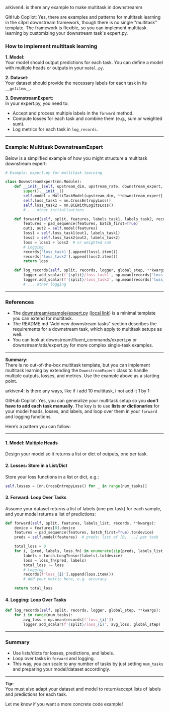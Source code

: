 arkiven4: is there any example to make multitask in downstreamm

GitHub Copilot: Yes, there are examples and patterns for multitask learning in the s3prl downstream framework, though there is no single "multitask" template. The framework is flexible, so you can implement multitask learning by customizing your downstream task's expert.py.

### How to implement multitask learning

**1. Model:**  
Your model should output predictions for each task. You can define a model with multiple heads or outputs in your `model.py`.

**2. Dataset:**  
Your dataset should provide the necessary labels for each task in its `__getitem__`.

**3. DownstreamExpert:**  
In your expert.py, you need to:
- Accept and process multiple labels in the `forward` method.
- Compute losses for each task and combine them (e.g., sum or weighted sum).
- Log metrics for each task in `log_records`.

---

### Example: Multitask DownstreamExpert

Below is a simplified example of how you might structure a multitask downstream expert:

````python
# Example: expert.py for multitask learning

class DownstreamExpert(nn.Module):
    def __init__(self, upstream_dim, upstream_rate, downstream_expert, expdir, **kwargs):
        super().__init__()
        self.model = MultiTaskModel(upstream_dim, **downstream_expert['modelrc'])
        self.loss_task1 = nn.CrossEntropyLoss()
        self.loss_task2 = nn.BCEWithLogitsLoss()
        # ... other initializations

    def forward(self, split, features, labels_task1, labels_task2, records, **kwargs):
        features = pad_sequence(features, batch_first=True)
        out1, out2 = self.model(features)
        loss1 = self.loss_task1(out1, labels_task1)
        loss2 = self.loss_task2(out2, labels_task2)
        loss = loss1 + loss2  # or weighted sum
        # Logging
        records['loss_task1'].append(loss1.item())
        records['loss_task2'].append(loss2.item())
        return loss

    def log_records(self, split, records, logger, global_step, **kwargs):
        logger.add_scalar(f'{split}/loss_task1', np.mean(records['loss_task1']), global_step)
        logger.add_scalar(f'{split}/loss_task2', np.mean(records['loss_task2']), global_step)
        # ... other logging
````

---

### References

- The [downstream/example/expert.py](https://github.com/s3prl/s3prl/blob/main/s3prl/downstream/example/expert.py) ([local link](./example/expert.py)) is a minimal template you can extend for multitask.
- The README.md "Add new downstream tasks" section describes the requirements for a downstream task, which apply to multitask setups as well.
- You can look at downstream/fluent_commands/expert.py or downstream/atis/expert.py for more complex single-task examples.

---

**Summary:**  
There is no out-of-the-box multitask template, but you can implement multitask learning by extending the `DownstreamExpert` class to handle multiple outputs, losses, and metrics. Use the example above as a starting point.

arkiven4: is there any ways, like if i add 10 multitask, i not add it 1 by 1

GitHub Copilot: Yes, you can generalize your multitask setup so you **don't have to add each task manually**. The key is to use **lists or dictionaries** for your model heads, losses, and labels, and loop over them in your `forward` and logging functions.

Here’s a pattern you can follow:

---

#### 1. **Model: Multiple Heads**
Design your model so it returns a list or dict of outputs, one per task.

#### 2. **Losses: Store in a List/Dict**
Store your loss functions in a list or dict, e.g.:
```python
self.losses = [nn.CrossEntropyLoss() for _ in range(num_tasks)]
```

#### 3. **Forward: Loop Over Tasks**
Assume your dataset returns a list of labels (one per task) for each sample, and your model returns a list of predictions:
````python
def forward(self, split, features, labels_list, records, **kwargs):
    device = features[0].device
    features = pad_sequence(features, batch_first=True).to(device)
    preds = self.model(features)  # preds: list of [B, ...] per task

    total_loss = 0
    for i, (pred, labels, loss_fn) in enumerate(zip(preds, labels_list, self.losses)):
        labels = torch.LongTensor(labels).to(device)
        loss = loss_fn(pred, labels)
        total_loss += loss
        # Logging
        records[f'loss_{i}'].append(loss.item())
        # Add your metric here, e.g. accuracy

    return total_loss
````

#### 4. **Logging: Loop Over Tasks**
````python
def log_records(self, split, records, logger, global_step, **kwargs):
    for i in range(num_tasks):
        avg_loss = np.mean(records[f'loss_{i}'])
        logger.add_scalar(f'{split}/loss_{i}', avg_loss, global_step)
````

---

### **Summary**
- Use lists/dicts for losses, predictions, and labels.
- Loop over tasks in `forward` and logging.
- This way, you can scale to any number of tasks by just setting `num_tasks` and preparing your model/dataset accordingly.

---

**Tip:**  
You must also adapt your dataset and model to return/accept lists of labels and predictions for each task.

Let me know if you want a more concrete code example!
